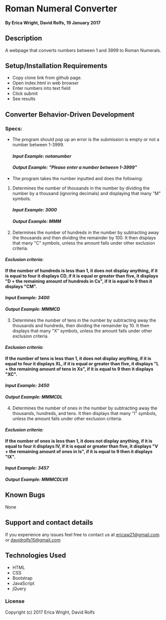 # Roman Numeral Converter

#### By Erica Wright, David Rolfs, 19 January 2017

## Description

A webpage that converts numbers between 1 and 3999 to Roman Numerals.

## Setup/Installation Requirements

* Copy clone link from github page.
* Open index.html in web browser
* Enter numbers into text field
* Click submit
* See results

## Converter Behavior-Driven Development

### Specs:

* The program should pop up an error is the submission is empty or not a number between 1-3999.

  #### _Input Example: notanumber_
  #### _*Output Example: "Please enter a number between 1-3999"*_

* The program takes the number inputted and does the following:

1. Determines the number of thousands in the number by dividing the number by a thousand (ignoring decimals) and displaying that many "M" symbols.

    #### _Input Example: 3000_
    #### _*Output Example: MMM*_

2. Determines the number of hundreds in the number by subtracting away the thousands and then dividing the remainder by 100. It then displays that many "C" symbols, unless the amount falls under other exclusion criteria.

  #### _Exclusion criteria:_
  **If the number of hundreds is less than 1, it does not display anything, if it is equal to four it displays CD, if it is equal or greater than five, it displays "D + the remaining amount of hundreds in Cs", if it is equal to 9 then it displays "CM".**

  #### _Input Example: 3400_
  #### _*Output Example: MMMCD*_

3. Determines the number of tens in the number by subtracting away the thousands and hundreds, then dividing the remainder by 10. It then displays that many "X" symbols, unless the amount falls under other exclusion criteria.

  #### _Exclusion criteria:_
  **If the number of tens is less than 1, it does not display anything, if it is equal to four it displays XL, if it is equal or greater than five, it displays "L + the remaining amount of tens in Xs", if it is equal to 9 then it displays "XC".**

  #### _Input Example: 3450_
  #### _*Output Example: MMMCDL*_

4. Determines the number of ones in the number by subtracting away the thousands, hundreds, and tens. It then displays that many "I" symbols, unless the amount falls under other exclusion criteria.

  #### _Exclusion criteria:_
  **If the number of ones is less than 1, it does not display anything, if it is equal to four it displays IV, if it is equal or greater than five, it displays "V + the remaining amount of ones in Is", if it is equal to 9 then it displays "IX".**

  #### _Input Example: 3457_
  #### _*Output Example: MMMCDLVII*_

## Known Bugs

None

## Support and contact details

If you experience any issues feel free to contact us at ericaw21@gmail.com or davidrolfs15@gmail.com

## Technologies Used

* HTML
* CSS
* Bootstrap
* JavaScript
* jQuery

### License


Copyright (c) 2017 Erica Wright, David Rolfs

